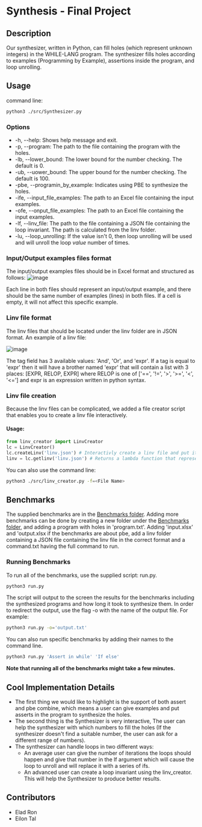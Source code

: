 # Synthesis - Final Project

## Description
Our synthesizer, written in Python, can fill holes (which represent unknown integers) in the WHILE-LANG program.
The synthesizer fills holes according to examples (Programming by Example), assertions inside the program, and loop unrolling.


## Usage

command line:
```bash
python3 ./src/Synthesizer.py
```

### Options

* -h, --help: Shows help message and exit.
* -p, --program: The path to the file containing the program with the holes.
* -lb, --lower_bound: The lower bound for the number checking. The default is 0.
* -ub, --uower_bound: The upper bound for the number checking. The default is 100.
* -pbe, --programin_by_example: Indicates using PBE to synthesize the holes.
* -ife, --input_file_examples: The path to an Excel file containing the input examples.
* -ofe, --onput_file_examples: The path to an Excel file containing the input examples.
* -lf, --linv_file: The path to the file containing a JSON file containing the loop invariant. The path is calculated from the linv folder. 
* -lu, --loop_unrolling:  If the value isn't 0, then loop unrolling will be used and will unroll the loop *value* number of times.

### Input/Output examples files format

The input/output examples files should be in Excel format and structured as follows:
![image](https://github.com/eladron/Synthesis-Final/assets/63602693/4171039d-8b66-47a8-a1c7-2732b1c9c44c)

Each line in both files should represent an input/output example, and there should be the same number of examples (lines) in both files.
If a cell is empty, it will not affect this specific example.

### Linv file format


The linv files that should be located under the linv folder are in JSON format.
An example of a linv file:

![image](https://github.com/eladron/Synthesis-Final/assets/63602693/83463c5d-3f7c-49c7-a0b1-c97b08256dc3)

The tag field has 3 available values: 'And', 'Or', and 'expr'.
If a tag is equal to 'expr' then it will have a brother named 'expr' that will contain a list with 3 places: [EXPR, RELOP, EXPR] where RELOP is one of ['==', '!=', '>', '>=', '<', '<='] and expr is an expression written in python syntax.

### Linv file creation

Because the linv files can be complicated, we added a file creator script that enables you to create a linv file interactively.

#### Usage:

```python
from linv_creator import LinvCreator
lc = LinvCreator()
lc.createLinv('linv.json') # Interactivly create a linv file and put it in the linv folder.
linv = lc.getlinv('linv.json') # Returns a lambda function that represents the loop invariant written in the file
```

You can also use the command line:
```bash
python3 ./src/linv_creator.py -f=<File Name>
```

## Benchmarks
The supplied benchmarks are in the [Benchmarks folder](Benchmarks/).
Adding more benchmarks can be done by creating a new folder under the [Benchmarks folder](Benchmarks/), and adding a program with holes in 'program.txt'. Adding 'input.xlsx' and 'output.xlsx if the benchmarks are about pbe, add a linv folder containing a JSON file containing the linv file in the correct format and a command.txt having the full command to run.

### Running Benchmarks
To run all of the benchmarks, use the supplied script: run.py.
```bash
python3 run.py 
```
The script will output to the screen the results for the benchmarks including the synthesized programs and how long it took to synthesize them.
In order to redirect the output, use the flag -o with the name of the output file. For example:
```bash
python3 run.py -o='output.txt'
```
You can also run specific benchmarks by adding their names to the command line.
```bash
python3 run.py 'Assert in while' 'If else'
```
**Note that running all of the benchmarks might take a few minutes.**

## Cool Implementation Details
* The first thing we would like to highlight is the support of both assert and pbe combine, which means a user can give examples and put asserts in the program to synthesize the holes.
* The second thing is the Synthesizer is very interactive, The user can help the synthesizer with which numbers to fill the holes (If the synthesizer doesn't find a suitable number, the user can ask for a different range of numbers).
* The synthesizer can handle loops in two different ways:
  * An average user can give the number of iterations the loops should happen and give that number in the lf argument which will cause the loop to unroll and will replace it with a series of ifs.
  * An advanced user can create a loop invariant using the linv_creator. This will help the Synthesizer to produce better results.


## Contributors

* Elad Ron
* Eilon Tal
